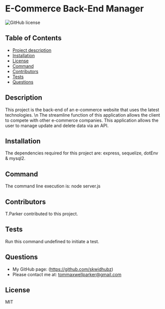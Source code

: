 # E-Commerce Back-End Manager
![GitHub license](https://img.shields.io/badge/license-MIT-blue)          
## Table of Contents                      
- [Project description](#description)
- [Installation](#installation)
- [License](#license)
- [Command](#command)
- [Contributors](#contributors)
- [Tests](#tests)
- [Questions](#questions)
## Description
This project is the back-end of an e-commerce website that uses the latest technologies. \n The streamline function of this application allows the client to compete with other e-commerce companies. This application allows the user to manage update and delete data via an API.
## Installation
The dependencies required for this project are: express, sequelize, dotEnv & mysql2.
## Command
The command line execution is: node server.js 
## Contributors
T.Parker contributed to this project.
## Tests
Run this command undefined to initiate a test.
## Questions
- My GitHub page: (https://github.com/skwidhubz)
- Please contact me at: tommaxwellparker@gmail.com
## License
MIT
